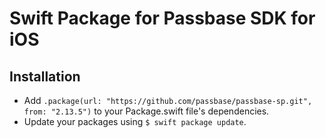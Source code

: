 # Swift Package for Passbase SDK for iOS

## Installation

- Add `.package(url: "https://github.com/passbase/passbase-sp.git", from: "2.13.5")` to your Package.swift file's dependencies.
- Update your packages using `$ swift package update`.